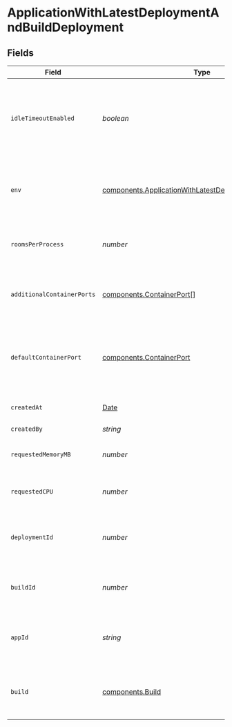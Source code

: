 # ApplicationWithLatestDeploymentAndBuildDeployment


## Fields

| Field                                                                                                                            | Type                                                                                                                             | Required                                                                                                                         | Description                                                                                                                      | Example                                                                                                                          |
| -------------------------------------------------------------------------------------------------------------------------------- | -------------------------------------------------------------------------------------------------------------------------------- | -------------------------------------------------------------------------------------------------------------------------------- | -------------------------------------------------------------------------------------------------------------------------------- | -------------------------------------------------------------------------------------------------------------------------------- |
| `idleTimeoutEnabled`                                                                                                             | *boolean*                                                                                                                        | :heavy_check_mark:                                                                                                               | Option to shut down processes that have had no new connections or rooms<br/>for five minutes.                                    |                                                                                                                                  |
| `env`                                                                                                                            | [components.ApplicationWithLatestDeploymentAndBuildEnv](../../models/components/applicationwithlatestdeploymentandbuildenv.md)[] | :heavy_check_mark:                                                                                                               | The environment variable that our process will have access to at runtime.                                                        |                                                                                                                                  |
| `roomsPerProcess`                                                                                                                | *number*                                                                                                                         | :heavy_check_mark:                                                                                                               | Governs how many [rooms](https://hathora.dev/docs/concepts/hathora-entities#room) can be scheduled in a process.                 | 3                                                                                                                                |
| `additionalContainerPorts`                                                                                                       | [components.ContainerPort](../../models/components/containerport.md)[]                                                           | :heavy_check_mark:                                                                                                               | Additional ports your server listens on.                                                                                         | {<br/>"transportType": "tcp",<br/>"port": 4000,<br/>"name": "debug"<br/>}                                                        |
| `defaultContainerPort`                                                                                                           | [components.ContainerPort](../../models/components/containerport.md)                                                             | :heavy_check_mark:                                                                                                               | A container port object represents the transport configruations for how your server will listen.                                 |                                                                                                                                  |
| `createdAt`                                                                                                                      | [Date](https://developer.mozilla.org/en-US/docs/Web/JavaScript/Reference/Global_Objects/Date)                                    | :heavy_check_mark:                                                                                                               | When the deployment was created.                                                                                                 |                                                                                                                                  |
| `createdBy`                                                                                                                      | *string*                                                                                                                         | :heavy_check_mark:                                                                                                               | N/A                                                                                                                              | noreply@hathora.dev                                                                                                              |
| `requestedMemoryMB`                                                                                                              | *number*                                                                                                                         | :heavy_check_mark:                                                                                                               | The amount of memory allocated to your process.                                                                                  | 1024                                                                                                                             |
| `requestedCPU`                                                                                                                   | *number*                                                                                                                         | :heavy_check_mark:                                                                                                               | The number of cores allocated to your process.                                                                                   | 0.5                                                                                                                              |
| `deploymentId`                                                                                                                   | *number*                                                                                                                         | :heavy_check_mark:                                                                                                               | System generated id for a deployment. Increments by 1.                                                                           | 1                                                                                                                                |
| `buildId`                                                                                                                        | *number*                                                                                                                         | :heavy_check_mark:                                                                                                               | System generated id for a build. Increments by 1.                                                                                | 1                                                                                                                                |
| `appId`                                                                                                                          | *string*                                                                                                                         | :heavy_check_mark:                                                                                                               | System generated unique identifier for an application.                                                                           | app-af469a92-5b45-4565-b3c4-b79878de67d2                                                                                         |
| `build`                                                                                                                          | [components.Build](../../models/components/build.md)                                                                             | :heavy_check_mark:                                                                                                               | A build represents a game server artifact and its associated metadata.                                                           |                                                                                                                                  |